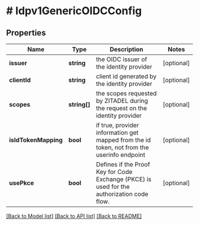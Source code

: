 # # Idpv1GenericOIDCConfig

## Properties

Name | Type | Description | Notes
------------ | ------------- | ------------- | -------------
**issuer** | **string** | the OIDC issuer of the identity provider | [optional]
**clientId** | **string** | client id generated by the identity provider | [optional]
**scopes** | **string[]** | the scopes requested by ZITADEL during the request on the identity provider | [optional]
**isIdTokenMapping** | **bool** | if true, provider information get mapped from the id token, not from the userinfo endpoint | [optional]
**usePkce** | **bool** | Defines if the Proof Key for Code Exchange (PKCE) is used for the authorization code flow. | [optional]

[[Back to Model list]](../../README.md#models) [[Back to API list]](../../README.md#endpoints) [[Back to README]](../../README.md)
